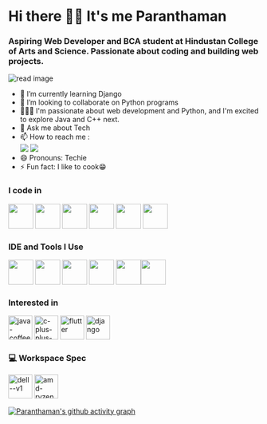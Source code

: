 # Hi there 👋🏻 It's me Paranthaman

### Aspiring Web Developer and BCA student at Hindustan College of Arts and Science. Passionate about coding and building web projects.

![read image](https://github.com/user-attachments/assets/e454c8b6-9555-4b59-8b85-9524e4e5d2ce)
                                               
- 🌱 I’m currently learning Django
- 👯 I’m looking to collaborate on Python programs
- 🧑🏻‍💻 I'm passionate about web development and Python, and I'm excited to explore Java and C++ next.
- 💬 Ask me about Tech
- 📫 How to reach me :
<br /> [<img src="https://img.shields.io/badge/Instagram-E4405F?style=for-the-badge&logo=instagram&logoColor=white"/>](https://www.instagram.com/barath_21_/) [<img src="https://img.shields.io/badge/Telegram-2CA5E0?style=for-the-badge&logo=telegram&logoColor=white)"/>](http://t.me/barath_teller_here)
- 😄 Pronouns: Techie
- ⚡ Fun fact: I like to cook😁
  
### I code in
<img height="50" width="50" src="https://img.icons8.com/color/48/000000/python.png" /> <img height="50" width="50" src="https://img.icons8.com/color/48/000000/html-5.png" /> <img height="50" width="50" src="https://img.icons8.com/color/48/000000/css3.png" /> <img height="50" width="50" src="https://img.icons8.com/color/48/000000/bootstrap.png" />
<img height="50" width="50" src="https://img.icons8.com/color/48/000000/javascript.png"/> <img height="50" width="50" src="https://img.icons8.com/color/48/000000/nodejs.png"/> 

### IDE and Tools I Use
<img height="50" width="50" src="https://img.icons8.com/color/48/000000/visual-studio-code-2019.png"/> <img height="50" width="50" src="https://img.icons8.com/color/48/000000/pycharm.png"/> <img height="50" width="50" src="https://img.icons8.com/color/50/000000/git.png"/> <img height="50" width="50" src="https://img.icons8.com/dusk/64/000000/anaconda.png"/> <img height="50" width="50" src="https://img.icons8.com/doodle/48/000000/adobe-photoshop.png"/><img height="50" src="https://img.shields.io/badge/Netlify-00C7B7?style=for-the-badge&logo=netlify&logoColor=white"/> 

### Interested in 
<img width="48" height="48" src="https://img.icons8.com/color/48/java-coffee-cup-logo.png" alt="java-coffee-cup-logo"/> <img width="48" height="48" src="https://img.icons8.com/color/48/c-plus-plus-logo.png" alt="c-plus-plus-logo"/> <img width="48" height="48" src="https://img.icons8.com/fluency/50/flutter.png" alt="flutter"/> <img width="48" height="48" src="https://img.icons8.com/nolan/64/django.png" alt="django"/> 

### 💻 Workspace Spec
<img width="48" height="48" src="https://img.icons8.com/color/48/dell--v1.png" alt="dell--v1"/> <img width="48" height="48" src="https://img.icons8.com/nolan/64/amd-ryzen.png" alt="amd-ryzen"/>

[![Paranthaman's github activity graph](https://github-readme-activity-graph.vercel.app/graph?username=paranthaman21&bg_color=000000&color=fafafa&line=04ff00&point=ffffff&area=true&hide_border=true)](https://github.com/ashutosh00710/github-readme-activity-graph)


